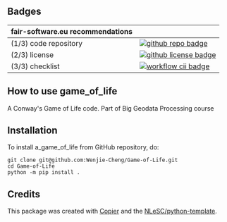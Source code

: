 ## Badges

| fair-software.eu recommendations | |
| :-- | :--  |
| (1/3) code repository              | [![github repo badge](https://img.shields.io/badge/github-repo-000.svg?logo=github&labelColor=gray&color=blue)](https://github.com/Wenjie-Cheng/Game-of-Life) |
| (2/3) license                      | [![github license badge](https://img.shields.io/github/license/Wenjie-Cheng/a_game_of_life)](https://github.com/Wenjie-Cheng/Game-of-Life/blob/master/LICENSE) |
| (3/3) checklist                    | [![workflow cii badge](https://bestpractices.coreinfrastructure.org/projects/GAme-of-Life/badge)](https://bestpractices.coreinfrastructure.org/projects/<replace-with-created-project-identifier>) |

## How to use game_of_life

A Conway's Game of Life code. Part of Big Geodata Processing course

## Installation

To install a_game_of_life from GitHub repository, do:

```console
git clone git@github.com:Wenjie-Cheng/Game-of-Life.git
cd Game-of-Life
python -m pip install .
```


## Credits

This package was created with [Copier](https://github.com/copier-org/copier) and the [NLeSC/python-template](https://github.com/NLeSC/python-template).
